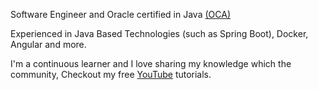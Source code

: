 Software Engineer and Oracle certified in Java [(OCA)](https://catalog-education.oracle.com/pls/certview/sharebadge?id=D1015CBB01F0B5F8483ADF70DBB48EB40EB6537B2ECDDAABFB16271C6AD87A90)  

Experienced in Java Based Technologies (such as Spring Boot), Docker, Angular and more.

I'm a continuous learner and I love sharing my knowledge which the community, Checkout my free [YouTube](https://youtube.com/HouariZegai) tutorials.

